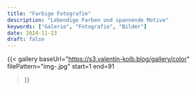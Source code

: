 ```yaml
---
title: "Farbige Fotografie"
description: "Lebendige Farben und spannende Motive"
keywords: ["Galerie", "Fotografie", "Bilder"]
date: 2024-11-23
draft: false
---
```


{{< gallery
    baseUrl="https://s3.valentin-kolb.blog/gallery/color"
    filePattern="img-<num>.jpg"
    start=1
    end=91
>}}